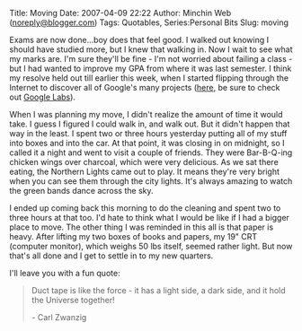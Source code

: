 Title: Moving
Date: 2007-04-09 22:22
Author: Minchin Web (noreply@blogger.com)
Tags: Quotables, Series:Personal Bits
Slug: moving

Exams are now done...boy does that feel good. I walked out knowing I
should have studied more, but I knew that walking in. Now I wait to see
what my marks are. I'm sure they'll be fine - I'm not worried about
failing a class - but I had wanted to improve my GPA from where it was
last semester. I think my resolve held out till earlier this week, when
I started flipping through the Internet to discover all of Google's many
projects ([here](http://www.google.com/options/index.html), be sure to
check out [Google Labs](http://labs.google.com/)).

When I was planning my move, I didn't realize the amount of time it
would take. I guess I figured I could walk in, and walk out. But it
didn't happen that way in the least. I spent two or three hours
yesterday putting all of my stuff into boxes and into the car. At that
point, it was closing in on midnight, so I called it a night and went to
visit a couple of friends. They were Bar-B-Q-ing chicken wings over
charcoal, which were very delicious. As we sat there eating, the
Northern Lights came out to play. It means they're very bright when you
can see them through the city lights. It's always amazing to watch the
green bands dance across the sky.

I ended up coming back this morning to do the cleaning and spent two to
three hours at that too. I'd hate to think what I would be like if I had
a bigger place to move. The other thing I was reminded in this all is
that paper is heavy. After lifting my two boxes of books and papers, my
19" CRT (computer monitor), which weighs 50 lbs itself, seemed rather
light. But now that's all done and I get to settle in to my new
quarters.

I'll leave you with a fun quote:

> Duct tape is like the force - it has a light side, a dark side, and it
> hold the Universe together!
> </p>
> <p>
> - Carl Zwanzig

</p>

